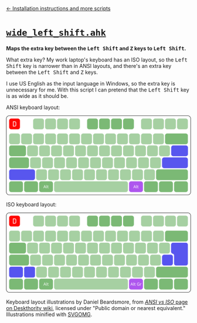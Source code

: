 [&larr; Installation instructions and more scripts](../../README.md)

# [`wide_left_shift.ahk`](./wide_left_shift.ahk)

**Maps the extra key
between the <kbd>Left Shift</kbd> and <kbd>Z</kbd> keys
to <kbd>Left Shift</kbd>.**

What extra key?
My work laptop's keyboard has an ISO layout,
so the <kbd>Left Shift</kbd> key is narrower than in ANSI layouts,
and there's an extra key
between the <kbd>Left Shift</kbd> and <kbd>Z</kbd> keys.

I use US English as the input language in Windows,
so the extra key is unnecessary for me.
With this script
I can pretend that
the <kbd>Left Shift</kbd> key is as wide as it should be.

ANSI keyboard layout:

![ANSI keyboard layout.](./ANSI_keyboard_layout.svg)

ISO keyboard layout:

![ISO keyboard layout.](./ISO_keyboard_layout.svg)

Keyboard layout illustrations by Daniel Beardsmore,
from [_ANSI vs ISO_ page on Deskthority wiki](https://deskthority.net/wiki/ANSI_vs_ISO),
licensed under "Public domain or nearest equivalent."
Illustrations minified with
[SVGOMG](https://jakearchibald.github.io/svgomg/).
